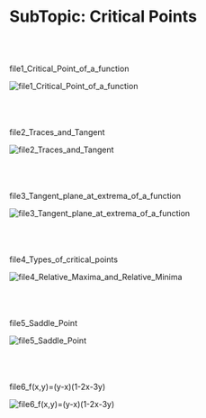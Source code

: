 <h1><div align=”center”><b>SubTopic: Critical Points</b></h1></div>
<br/></br>

<tab>file1_Critical_Point_of_a_function

![file1_Critical_Point_of_a_function](https://github.com/vnb09/FSF-mathematics-python-code-archive/blob/fsf_tasks/FSF-2020/calculus-of-several-variables/approximations-and-optimizations/Critical-Points/file1_Critical_Point_of_a_function.gif?raw=true)
<br/></br>
<br/></br>

<tab>file2_Traces_and_Tangent
 
![file2_Traces_and_Tangent](https://github.com/vnb09/FSF-mathematics-python-code-archive/blob/fsf_tasks/FSF-2020/calculus-of-several-variables/approximations-and-optimizations/Critical-Points/file2_Traces_and_Tangent.gif?raw=true)
<br/></br>
<br/></br>

<tab>file3_Tangent_plane_at_extrema_of_a_function
 
![file3_Tangent_plane_at_extrema_of_a_function](https://github.com/vnb09/FSF-mathematics-python-code-archive/blob/fsf_tasks/FSF-2020/calculus-of-several-variables/approximations-and-optimizations/Critical-Points/file3_Tangent_plane_at_extrema_of_a_function.gif?raw=true)
<br/></br>
<br/></br>

<tab>file4_Types_of_critical_points
 
![file4_Relative_Maxima_and_Relative_Minima](https://github.com/vnb09/FSF-mathematics-python-code-archive/blob/fsf_tasks/FSF-2020/calculus-of-several-variables/approximations-and-optimizations/Critical-Points/file4_Relative_Maxima_and_Relative_Minima.gif?raw=true)
<br/></br>
<br/></br>

<tab>file5_Saddle_Point
 
![file5_Saddle_Point](https://github.com/vnb09/FSF-mathematics-python-code-archive/blob/fsf_tasks/FSF-2020/calculus-of-several-variables/approximations-and-optimizations/Critical-Points/file5_Saddle_Point.gif?raw=true)
<br/></br>
<br/></br>

<tab>file6_f(x,y)=(y-x)(1-2x-3y)
 
![file6_f(x,y)=(y-x)(1-2x-3y)](https://github.com/vnb09/FSF-mathematics-python-code-archive/blob/fsf_tasks/FSF-2020/calculus-of-several-variables/approximations-and-optimizations/Critical-Points/file6_f(x%2Cy)%3D(y-x)(1-2x-3y).gif?raw=true)
<br/></br>
<br/></br>
